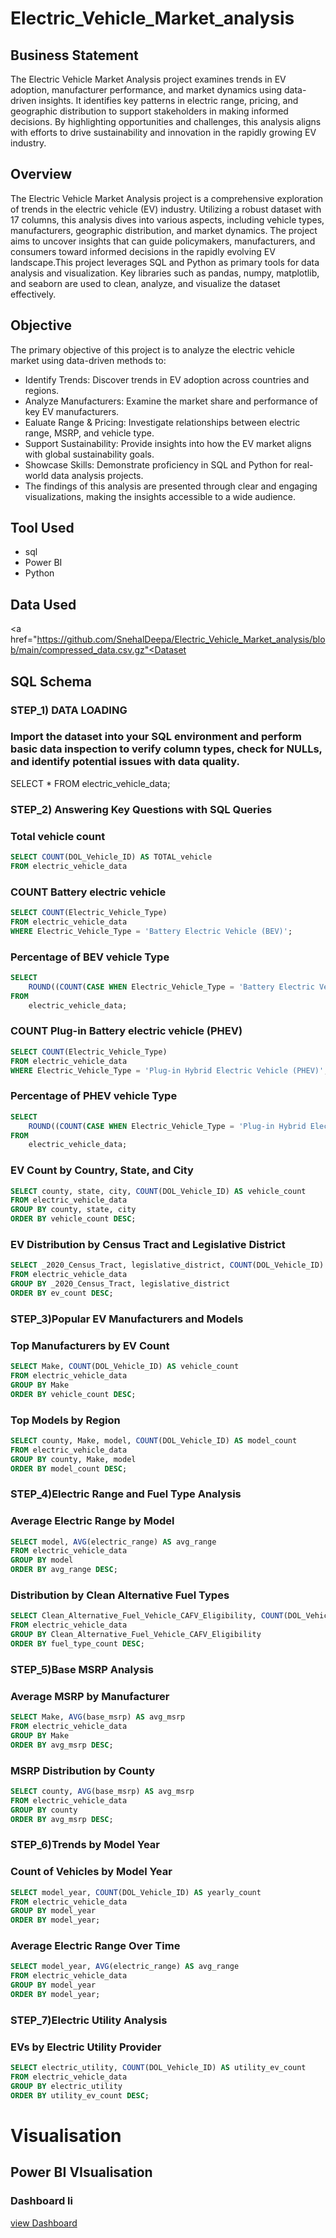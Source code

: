 # Electric_Vehicle_Market_analysis

## Business Statement

The Electric Vehicle Market Analysis project examines trends in EV adoption, manufacturer performance, and market dynamics using data-driven insights. It identifies key patterns in electric range, pricing, and geographic distribution to support stakeholders in making informed decisions. By highlighting opportunities and challenges, this analysis aligns with efforts to drive sustainability and innovation in the rapidly growing EV industry.

## Overview

The Electric Vehicle Market Analysis project is a comprehensive exploration of trends in the electric vehicle (EV) industry. Utilizing a robust dataset with 17 columns, this analysis dives into various aspects, including vehicle types, manufacturers, geographic distribution, and market dynamics. The project aims to uncover insights that can guide policymakers, manufacturers, and consumers toward informed decisions in the rapidly evolving EV landscape.This project leverages SQL and Python as primary tools for data analysis and visualization. Key libraries such as pandas, numpy, matplotlib, and seaborn are used to clean, analyze, and visualize the dataset effectively.

## Objective

The primary objective of this project is to analyze the electric vehicle market using data-driven methods to:
- Identify Trends: Discover trends in EV adoption across countries and regions.
- Analyze Manufacturers: Examine the market share and performance of key EV manufacturers.
- Ealuate Range & Pricing: Investigate relationships between electric range, MSRP, and vehicle type.
- Support Sustainability: Provide insights into how the EV market aligns with global sustainability goals.
- Showcase Skills: Demonstrate proficiency in SQL and Python for real-world data analysis projects.
- The findings of this analysis are presented through clear and engaging visualizations, making the insights accessible to a wide audience.

## Tool Used

- sql
- Power BI
- Python

## Data Used
<a href="https://github.com/SnehalDeepa/Electric_Vehicle_Market_analysis/blob/main/compressed_data.csv.gz"<Dataset</a>

## SQL Schema

### STEP_1) DATA LOADING
### Import the dataset into your SQL environment and perform basic data inspection to verify column types, check for NULLs, and identify potential issues with data quality.

SELECT * FROM electric_vehicle_data;

### STEP_2) Answering Key Questions with SQL Queries
### Total vehicle count

```sql
SELECT COUNT(DOL_Vehicle_ID) AS TOTAL_vehicle
FROM electric_vehicle_data
```

### COUNT Battery electric vehicle

```sql
SELECT COUNT(Electric_Vehicle_Type) 
FROM electric_vehicle_data 
WHERE Electric_Vehicle_Type = 'Battery Electric Vehicle (BEV)';
```
### Percentage of BEV vehicle Type

```sql
SELECT 
    ROUND((COUNT(CASE WHEN Electric_Vehicle_Type = 'Battery Electric Vehicle (BEV)' THEN 1 END) * 100.0 / COUNT(DOL_Vehicle_ID)), 2) AS BEV_Percentage
FROM 
    electric_vehicle_data;
```

### COUNT Plug-in Battery electric vehicle (PHEV) 

```sql
SELECT COUNT(Electric_Vehicle_Type) 
FROM electric_vehicle_data 
WHERE Electric_Vehicle_Type = 'Plug-in Hybrid Electric Vehicle (PHEV)';
```

### Percentage of PHEV vehicle Type

```sql
SELECT 
    ROUND((COUNT(CASE WHEN Electric_Vehicle_Type = 'Plug-in Hybrid Electric Vehicle (PHEV)' THEN 1 END) * 100.0 / COUNT(DOL_Vehicle_ID)), 2) AS BEV_Percentage
FROM 
    electric_vehicle_data;
```

### EV Count by Country, State, and City

```sql
SELECT county, state, city, COUNT(DOL_Vehicle_ID) AS vehicle_count
FROM electric_vehicle_data
GROUP BY county, state, city
ORDER BY vehicle_count DESC;
```

### EV Distribution by Census Tract and Legislative District

```sql
SELECT _2020_Census_Tract, legislative_district, COUNT(DOL_Vehicle_ID) AS ev_count
FROM electric_vehicle_data
GROUP BY _2020_Census_Tract, legislative_district
ORDER BY ev_count DESC;
```

### STEP_3)Popular EV Manufacturers and Models
### Top Manufacturers by EV Count

```sql
SELECT Make, COUNT(DOL_Vehicle_ID) AS vehicle_count
FROM electric_vehicle_data
GROUP BY Make
ORDER BY vehicle_count DESC;
```

### Top Models by Region

```sql
SELECT county, Make, model, COUNT(DOL_Vehicle_ID) AS model_count
FROM electric_vehicle_data
GROUP BY county, Make, model
ORDER BY model_count DESC;
```

### STEP_4)Electric Range and Fuel Type Analysis
### Average Electric Range by Model

```sql
SELECT model, AVG(electric_range) AS avg_range
FROM electric_vehicle_data
GROUP BY model
ORDER BY avg_range DESC;
```

### Distribution by Clean Alternative Fuel Types

```sql
SELECT Clean_Alternative_Fuel_Vehicle_CAFV_Eligibility, COUNT(DOL_Vehicle_ID) AS fuel_type_count
FROM electric_vehicle_data
GROUP BY Clean_Alternative_Fuel_Vehicle_CAFV_Eligibility
ORDER BY fuel_type_count DESC;
```

### STEP_5)Base MSRP Analysis
### Average MSRP by Manufacturer

```sql
SELECT Make, AVG(base_msrp) AS avg_msrp
FROM electric_vehicle_data
GROUP BY Make
ORDER BY avg_msrp DESC;
```

### MSRP Distribution by County

```sql
SELECT county, AVG(base_msrp) AS avg_msrp
FROM electric_vehicle_data
GROUP BY county
ORDER BY avg_msrp DESC;
```

### STEP_6)Trends by Model Year
### Count of Vehicles by Model Year

```sql
SELECT model_year, COUNT(DOL_Vehicle_ID) AS yearly_count
FROM electric_vehicle_data
GROUP BY model_year
ORDER BY model_year;
```

### Average Electric Range Over Time

```sql
SELECT model_year, AVG(electric_range) AS avg_range
FROM electric_vehicle_data
GROUP BY model_year
ORDER BY model_year;
```

### STEP_7)Electric Utility Analysis
### EVs by Electric Utility Provider

```sql
SELECT electric_utility, COUNT(DOL_Vehicle_ID) AS utility_ev_count
FROM electric_vehicle_data
GROUP BY electric_utility
ORDER BY utility_ev_count DESC;
```

# Visualisation 

## Power BI VIsualisation 

### Dashboard li

<a href="EV DASH.pbix">view Dashboard<a/>
